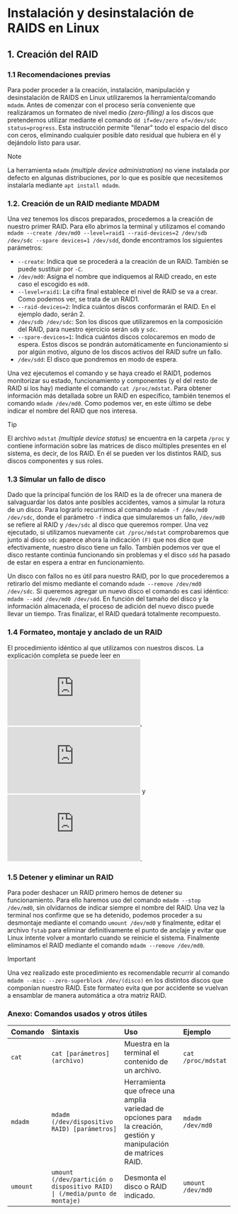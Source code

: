 # Instalación y desinstalación de RAIDS en Linux
## 1. Creación del RAID
### 1.1 Recomendaciones previas

Para poder proceder a la creación, instalación, manipulación y desinstalación de RAIDS en Linux utilizaremos la herramienta/comando `mdadm`. Antes de comenzar con el proceso sería conveniente que realizáramos un formateo de nivel medio _(zero-filling)_ a los discos que pretendemos utilizar mediante el comando `dd if=dev/zero of=/dev/sdc status=progress`. Esta instrucción permite "llenar" todo el espacio del disco con ceros, eliminando cualquier posible dato residual que hubiera en él y dejándolo listo para usar.

>[!NOTE]
>La herramienta `mdadm` _(multiple device administration)_ no viene instalada por defecto en algunas distribuciones, por lo que es posible que necesitemos instalarla mediante `apt install mdadm`.

### 1.2. Creación de un RAID mediante MDADM

Una vez tenemos los discos preparados, procedemos a la creación de nuestro primer RAID. Para ello abrimos la terminal y utilizamos el comando `mdadm --create /dev/md0 --level=raid1 --raid-devices=2 /dev/sdb /dev/sdc --spare devices=1 /dev/sdd`, donde encontramos los siguientes parámetros:

* `--create`: Indica que se procederá a la creación de un RAID. También se puede sustituir por `-C`.
* `/dev/md0`: Asigna el nombre que indiquemos al RAID creado, en este caso el escogido es `md0`.
* `--level=raid1`: La cifra final establece el nivel de RAID se va a crear. Como podemos ver, se trata de un RAID1.
* `--raid-devices=2`: Indica cuántos discos conformarán el RAID. En el ejemplo dado, serán 2.
* `/dev/sdb /dev/sdc`: Son los discos que utilizaremos en la composición del RAID, para nuestro ejercicio serán `sdb` y `sdc`.
* `--spare-devices=1`: Indica cuántos discos colocaremos en modo de espera. Estos discos se pondrán automáticamente en funcionamiento si por algún motivo, alguno de los discos activos del RAID sufre un fallo.
* `/dev/sdd`: El disco que pondremos en modo de espera.

Una vez ejecutemos el comando y se haya creado el RAID1, podemos monitorizar su estado, funcionamiento y componentes (y el del resto de RAID si los hay) mediante el comando `cat /proc/mdstat`. Para obtener información más detallada sobre un RAID en específico, también tenemos el comando `mdadm /dev/md0`. Como podemos ver, en este último se debe indicar el nombre del RAID que nos interesa.

>[!TIP]
>El archivo `mdstat` _(multiple device status)_ se encuentra en la carpeta `/proc` y contiene información sobre las matrices de disco múltiples presentes en el sistema, es decir, de los RAID. En él se pueden ver los distintos RAID, sus discos componentes y sus roles.

### 1.3 Simular un fallo de disco

Dado que la principal función de los RAID es la de ofrecer una manera de salvaguardar los datos ante posibles accidentes, vamos a simular la rotura de un disco. Para lograrlo recurrimos al comando `mdadm -f /dev/md0 /dev/sdc`, donde el parámetro `-f` indica que simularemos un fallo, `/dev/md0` se refiere al RAID y `/dev/sdc` al disco que queremos romper. Una vez ejecutado, si utilizamos nuevamente `cat /proc/mdstat` comprobaremos que junto al disco `sdc` aparece ahora la indicación `(F)` que nos dice que efectivamente, nuestro disco tiene un fallo. También podemos ver que el disco restante continúa funcionando sin problemas y el disco `sdd` ha pasado de estar en espera a entrar en funcionamiento.

Un disco con fallos no es útil para nuestro RAID, por lo que procederemos a retirarlo del mismo mediante el comando `mdadm --remove /dev/md0 /dev/sdc`. Si queremos agregar un nuevo disco el comando es casi idéntico: `mdadm --add /dev/md0 /dev/sdd`. En función del tamaño del disco y la información almacenada, el proceso de adición del nuevo disco puede llevar un tiempo. Tras finalizar, el RAID quedará totalmente recompuesto.

### 1.4 Formateo, montaje y anclado de un RAID

El procedimiento idéntico al que utilizamos con nuestros discos. La explicación completa se puede leer en ![Gestión de discos en Linux 1.2: Crear el sistema de ficheros](https://github.com/MyopicEviLord/ASIR1-apuntes/blob/main/ISO/UT3-gestion-discos-linux.md#12-crear-el-sistema-de-ficheros-filesystem), ![Gestión de discos en Linux 1.3: Montar la unidad](https://github.com/MyopicEviLord/ASIR1-apuntes/blob/main/ISO/UT3-gestion-discos-linux.md#13-montar-la-unidad) y ![Gestión de discos en LInux 1.4: Fijar el punto de montaje](https://github.com/MyopicEviLord/ASIR1-apuntes/blob/main/ISO/UT3-gestion-discos-linux.md#14-fijar-el-punto-de-montaje).

### 1.5 Detener y eliminar un RAID

Para poder deshacer un RAID primero hemos de detener su funcionamiento. Para ello haremos uso del comando `mdadm --stop /dev/md0`, sin olvidarnos de indicar siempre el nombre del RAID. Una vez la terminal nos confirme que se ha detenido, podemos proceder a su desmontaje mediante el comando `umount /dev/md0` y finalmente, editar el archivo `fstab` para eliminar definitivamente el punto de anclaje y evitar que Linux intente volver a montarlo cuando se reinicie el sistema. Finalmente eliminamos el RAID mediante el comando `mdadm --remove /dev/md0`.

>[!IMPORTANT]
>Una vez realizado este procedimiento es recomendable recurrir al comando `mdadm --misc --zero-superblock /dev/(disco)` en los distintos discos que componían nuestro RAID. Este formateo evita que por accidente se vuelvan a ensamblar de manera automática a otra matriz RAID.

### Anexo: Comandos usados y otros útiles

| Comando | Sintaxis | Uso | Ejemplo |
|:--------|:---------|:----|:--------|
|`cat` | `cat [parámetros] (archivo)` | Muestra en la terminal el contenido de un archivo. | `cat /proc/mdstat` |
| `mdadm` | `mdadm (/dev/dispositivo RAID) [parámetros]` | Herramienta que ofrece una amplia variedad de opciones para la creación, gestión y manipulación de matrices RAID. | `mdadm /dev/md0` |
| `umount` | `umount (/dev/partición o dispositivo RAID) \| (/media/punto de montaje)`| Desmonta el disco o RAID indicado. | `umount /dev/md0` |
